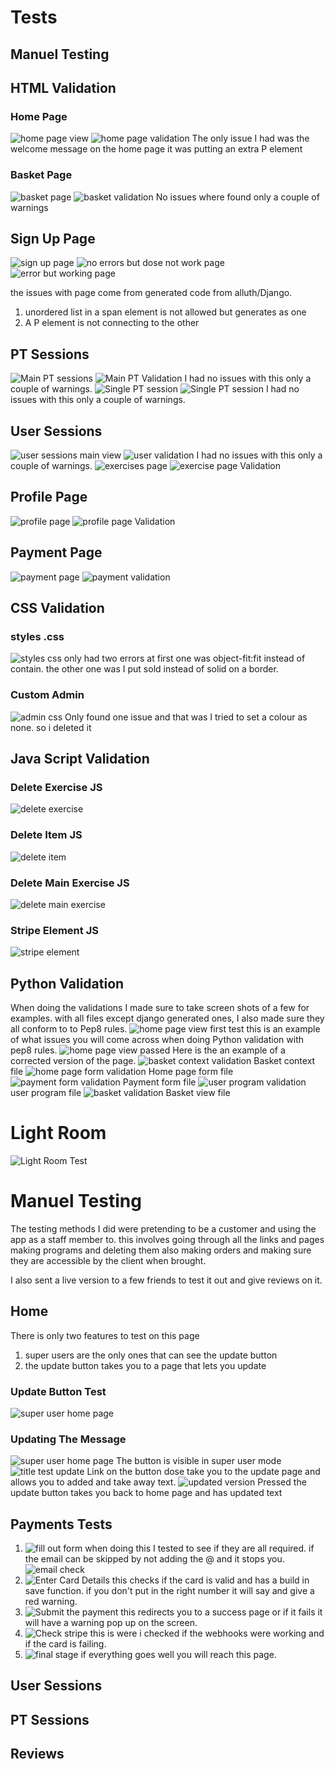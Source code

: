 # Tests

## Manuel Testing

## HTML Validation

### Home Page
![home page view](docs/validation-images/home-page.png)
![home page validation](docs/validation-images/home-page-validation.png)
The only issue I had was the welcome message on the home page it was putting an extra P element 

### Basket Page
![basket page](docs/validation-images/basket-page.png)
![basket validation](docs/validation-images/basket-validation.png)
No issues where found only a couple of warnings

## Sign Up Page
![sign up page](docs/validation-images/sign-out-page.png)
![no errors but dose not work page](docs/validation-images/passes-validation-dose-not-work.png)
![error but working page](docs/validation-images/errors-for-signup-valdidation.png)

the issues with page come from generated code from alluth/Django. 
1. unordered list in a span element is not allowed but generates as one 
2. A P element is not connecting to the other 

## PT Sessions
![Main PT sessions](docs/validation-images/pt-session-page.png)
![Main PT Validation](docs/validation-images/pt-session-validation.png)
I had no issues with this only a couple of warnings.
![Single PT session](docs/validation-images/pt-session-page-view.png)
![Single PT session](docs/validation-images/pt-session-page-view.png)
I had no issues with this only a couple of warnings.

## User Sessions
![user sessions  main view](docs/validation-images/user-programs-main-page.png)
![user validation](docs/validation-images/user-main-validation.png)
I had no issues with this only a couple of warnings.
![exercises page](docs/validation-images/user-exercise-page.png)
![exercise page Validation](docs/validation-images/user-exercise-validation.png)

## Profile Page
![profile page](docs/validation-images/profile-page.png)
![profile page Validation](docs/validation-images/profile-page-validation.png)

## Payment Page
![payment page](docs/validation-images/payment-page.png)
![payment validation](docs/validation-images/payment-validation.png)
## CSS Validation

### styles .css
![styles css](docs/validation-images/styles-css.png)
only had two errors at first one was object-fit:fit instead of contain.
the other one was I put sold instead of solid on a border.

### Custom Admin
![admin css](docs/validation-images/admin-css.png)
Only found one issue and that was I tried to set a colour as none. so i deleted it 

## Java Script Validation

### Delete Exercise JS
![delete exercise](docs/validation-images/delete-exercise-validation.png)
### Delete Item JS
![delete item](docs/validation-images/delete-item-validation.png)
### Delete Main Exercise JS
![delete main exercise](docs/validation-images/delete-main-exercise-validation.png)
### Stripe Element JS
![stripe element](docs/validation-images/stripe-elements-validation.png)

## Python Validation
When doing the validations I made sure to take screen shots of a few for examples.
with all files except django generated ones, I also made sure they all conform to to Pep8 rules.
![home page view first test](docs/validation-images/python-validation/home-page-first-test.png)
this is an example of what issues you will come across when doing Python validation with pep8 rules.
![home page view passed](docs/validation-images/python-validation/home-validaion-pass.png)
Here is the an example of a corrected version of the page.
![basket context validation](docs/validation-images/python-validation/basket-context-file-validation.png)
Basket context file
![home page form validation](docs/validation-images/python-validation/home-form-validation.png)
Home page form file
![payment form validation](docs/validation-images/python-validation/payment-form-validation.png)
Payment form file 
![user program validation](docs/validation-images/python-validation/user-program-validation.png)
user program file
![basket validation](docs/validation-images/python-validation/views-file-basket-validation.png)
Basket view  file

# Light Room
![Light Room Test](docs/test-images/light-room.png)

# Manuel Testing
The testing methods I did were pretending to be a customer and using the app as a staff member to.
this involves going through all the links and pages making programs and deleting them also making orders and making sure they are accessible by the client when brought.

I also sent a live version to a few friends to test it out and give reviews on it.

## Home
There is only two features to test on this page 
1. super users are the only ones that can see the update button
2. the update button takes you to a page that lets you update
### Update Button Test
![super user home page](docs/test-images/super-user-home.png)
### Updating The Message
![super user home page](docs/test-images/super-user-home.png)
The button is visible in super user mode
![title test update](docs/test-images/updating-title.png)
Link on the button dose take you to the update page and allows you to added and take away text.
![updated version](docs/test-images/updating-title.png)
Pressed the update button takes you back to home page and has updated text 
## Payments Tests
 
1. ![fill out form](docs/readme-images/payment-view.png)
when doing this I tested to see if they are all required.
if the email can be skipped by not adding the @ and it stops you.
![email check](docs/test-images/email-test.png)
2. ![Enter Card Details](docs/test-images/entering-card-number.png)
this checks if the card is valid and has a build in save function.
if you don't put in the right number it will say and give a red warning.
3. ![Submit the payment](docs/test-images/submit.png)
this redirects you to a success page or if it fails it will have a warning pop up on the screen.
4. ![Check stripe](docs/readme-images/succesful-payment-intent.png)
this is were i checked if the webhooks were working and if the card is failing.
5. ![final stage](docs/test-images/order-number-succes-page.png)
if everything goes well you will reach this page.

## User Sessions

## PT Sessions

## Reviews